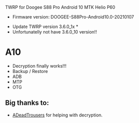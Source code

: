TWRP for Doogee S88 Pro Android 10 MTK Helio P60
- Firmware version: DOOGEE-S88Pro-Android10.0-20210107
* Update TWRP version 3.6.0_1x *
* Unfortunatelly not have 3.6.0_10 version!!

A10
================================================ 
- Decryption finally works!!!
- Backup / Restore
- ADB
- MTP
- OTG
## Big thanks to:
- [ADeadTrousers](https://github.com/ADeadTrousers) for helping with decryption.
